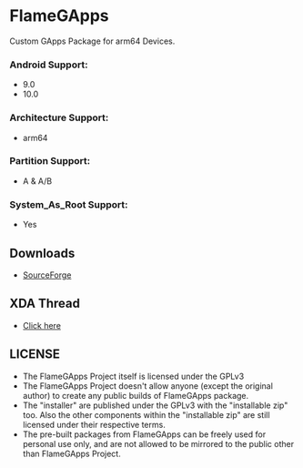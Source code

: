 # FlameGApps
Custom GApps Package for arm64 Devices.

### Android Support:
- 9.0
- 10.0
### Architecture Support: 
- arm64
### Partition Support:
- A & A/B
### System_As_Root Support:
- Yes

## Downloads
- [SourceForge](https://sourceforge.net/projects/flamegapps/files/arm64/)

## XDA Thread
- [Click here](https://forum.xda-developers.com/android/software/gapps-flamegapps-android-t4020917)

## LICENSE
- The FlameGApps Project itself is licensed under the GPLv3
- The FlameGApps Project doesn't allow anyone (except the original author) to create any public builds of FlameGApps package.
- The "installer" are published under the GPLv3 with the "installable zip" too. Also the other components within the "installable zip" are still licensed under their respective terms.
- The pre-built packages from FlameGApps can be freely used for personal use only, and are not allowed to be mirrored to the public other than FlameGApps Project.
